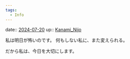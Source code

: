 ```yaml
---
tags:
  - Info
---
```


date:: [2024-07-20](/Daily_Note/2024-07-20.md)
up:: [Kanami_Nijo](Bar/Novel/Nacaria/Kanami_Nijo.md)

私は明日が怖いのです。
何もしない私に、また変えられる。

だから私は、今日を大切にします。